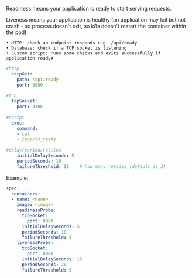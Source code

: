 Readiness means your application is ready to start serving requests.
 
Liveness means your application is healthy (an application may fail but not crash - so process doesn't exit, so k8s doesn't restart the container within the pod)

	• HTTP: check an endpoint responds e.g. /api/ready
	• Database: check if a TCP socket is listening
	• Custom script: runs some checks and exits successfully if application ready#


```yaml
#http
  httpGet:
    path: /api/ready
    port: 8080
 
#tcp
  tcpSocket:
    port: 3306  
 
#script
  exec:
    command: 
    - cat
    - /app/is_ready
 
#delay/period/retries
    initialDelaySeconds: 5
    periodSeconds: 10
    failureThreshold: 10    # how many retries (default is 3)
```

Example:

```yaml
spec:
  containers:
  - name: <name>
    image: <image>
    readinessProbe:
      tcpSocket:
        port: 8080
      initialDelaySeconds: 5
      periodSeconds: 10
      failureThreshold: 5
    livenessProbe:
      tcpSocket:
        port: 8080
      initialDelaySeconds: 15
      periodSeconds: 20
      failureThreshold: 5
```